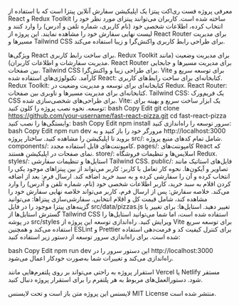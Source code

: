 معرفی
پروژه فست ری‌اکت پیتزا یک اپلیکیشن سفارش آنلاین پیتزا است که با استفاده از React و Redux Toolkit ساخته شده است. کاربران می‌توانند پیتزای مورد نظر خود را انتخاب کرده، اطلاعات شخصی خود (نام کاربری، شماره تلفن و آدرس) را وارد کنند و لیست نهایی سفارش خود را مشاهده نمایند. این پروژه از React Router برای مدیریت مسیرها و Tailwind CSS برای طراحی رابط کاربری واکنش‌گرا و زیبا استفاده می‌کند.

ویژگی‌ها
React برای ساخت رابط کاربری.
Redux Toolkit برای مدیریت وضعیت (مانند مدیریت سفارشات و اطلاعات کاربران).
React Router برای مدیریت مسیرها و جابجایی بین صفحات.
Tailwind CSS برای طراحی زیبا و واکنش‌گرا.
Vite برای توسعه سریع و کارآمد.
تکنولوژی‌های استفاده شده
React: کتابخانه‌ای برای ساخت رابط‌های کاربری.
Redux Toolkit: کتابخانه‌ای برای توسعه و مدیریت وضعیت در Redux.
React Router: کتابخانه‌ای برای مدیریت مسیرها و ناوبری بین صفحات.
Tailwind CSS: یک فریم‌ورک CSS برای طراحی‌های شخصی‌سازی شده.
Vite: یک ابزار ساخت سریع و بهینه برای توسعه.
نحوه نصب
پروژه را کلون کنید:
bash
Copy
Edit
git clone https://github.com/your-username/fast-react-pizza.git
cd fast-react-pizza
وابستگی‌ها را نصب کنید:
bash
Copy
Edit
npm install
سرور توسعه را راه‌اندازی کنید:
bash
Copy
Edit
npm run dev
مرورگر خود را باز کنید و به http://localhost:3000 بروید تا اپلیکیشن را مشاهده کنید.
ساختار پروژه
src/: شامل تمام کدهای منبع پروژه.
components/: کامپوننت‌های قابل استفاده مجدد.
pages/: کامپوننت‌های React که نمای صفحات در اپلیکیشن هستند.
store/: اسلایس‌ها و تنظیمات فروشگاه Redux.
styles/: استایل‌ها و تنظیمات سفارشی Tailwind CSS.
public/: فایل‌های استاتیک مانند تصاویر و آیکون‌ها.
نحوه کار
تعامل با کاربر: کاربر می‌تواند از بین پیتزاهای موجود یکی را انتخاب کرده و آن را سفارشی کرده و به سبد خرید اضافه کند.
ارسال فرم: بعد از اضافه کردن اقلام به سبد خرید، کاربر اطلاعات شخصی خود (نام، شماره تلفن و آدرس) را وارد می‌کند.
خلاصه سفارش: پس از ارسال فرم، کاربر می‌تواند خلاصه نهایی سفارش خود را مشاهده کند، شامل قیمت کل و اقلام انتخابی.
سفارشی‌سازی
پیتزاها: می‌توانید گزینه‌های پیتزا موجود را در فایل src/data/pizzas.js تغییر دهید.
استایل‌ها: برای تغییر یا گسترش استایل‌ها از Tailwind CSS استفاده شده است، اما شما می‌توانید استایل‌ها را در پوشه src/styles ویرایش کنید.
راه‌اندازی توسعه
این پروژه از Vite برای توسعه سریع استفاده می‌کند و همچنین ESLint و Prettier برای کنترل کیفیت کد و فرمت‌دهی استفاده شده است. برای راه‌اندازی سرور توسعه از دستور زیر استفاده کنید:

bash
Copy
Edit
npm run dev
این دستور سرور را در http://localhost:3000 راه‌اندازی می‌کند و تغییرات شما به‌صورت خودکار اعمال می‌شود.

استقرار
پروژه به راحتی می‌تواند بر روی پلتفرم‌هایی مانند Vercel یا Netlify مستقر شود. دستورالعمل‌های مربوط به هر پلتفرم را برای استقرار پروژه دنبال کنید.

لایسنس
این پروژه متن باز است و تحت لایسنس MIT License منتشر شده است.
